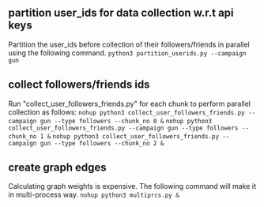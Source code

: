 ## partition user_ids for data collection w.r.t api keys
Partition the user_ids before collection of their followers/friends in parallel using the following command.
`python3 partition_userids.py --campaign gun`

## collect followers/friends ids 
Run "collect_user_followers_friends.py" for each chunk to perform parallel collection as follows:
`nohup python3 collect_user_followers_friends.py --campaign gun --type followers --chunk_no 0 &`
`nohup python3 collect_user_followers_friends.py --campaign gun --type followers --chunk_no 1 &`
`nohup python3 collect_user_followers_friends.py --campaign gun --type followers --chunk_no 2 &`

## create graph edges 
Calculating graph weights is expensive. The following command will make it in multi-process way.
`nohup python3 multiprcs.py &`